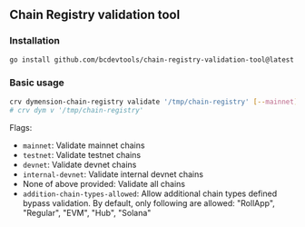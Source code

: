 ## Chain Registry validation tool

### Installation
```bash
go install github.com/bcdevtools/chain-registry-validation-tool@latest
```

### Basic usage

```bash
crv dymension-chain-registry validate '/tmp/chain-registry' [--mainnet] [--testnet] [--devnet] [--internal-devnet]
# crv dym v '/tmp/chain-registry'
```

Flags:
- `mainnet`: Validate mainnet chains
- `testnet`: Validate testnet chains
- `devnet`: Validate devnet chains
- `internal-devnet`: Validate internal devnet chains
- None of above provided: Validate all chains
- `addition-chain-types-allowed`: Allow additional chain types defined bypass validation. By default, only following are allowed: "RollApp", "Regular", "EVM", "Hub", "Solana"